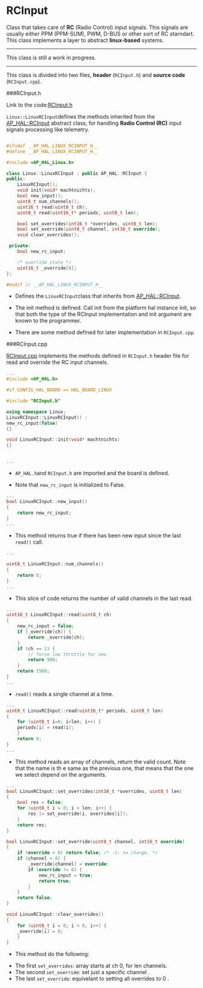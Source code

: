 # RCInput


Class that takes care of **RC** (Radio Control) input signals. This signals are usually either PPM (PPM-SUM), PWM, D-BUS or other sort of RC starndart. This class implements a layer to abstract **linux-based** systems.

---

This class is still a work in progress.

---
This class is divided into two files, **header** (`RCInput.h`) and **source code** (`RCInput.cpp`).

###RCInput.h


Link to the code:[RCInput.h](https://github.com/diydrones/ardupilot/blob/master/libraries/AP_HAL_Linux/RCInput.h)

`Linux::LinuxRCInput`defines the methods inherited from the [AP_HAL::RCInput](https://github.com/diydrones/ardupilot/blob/master/libraries/AP_HAL/RCInput.h) abstract class, for handling **Radio Control (RC)** input signals processing like telemetry.

```cpp

#ifndef __AP_HAL_LINUX_RCINPUT_H__
#define __AP_HAL_LINUX_RCINPUT_H__

#include <AP_HAL_Linux.h>

class Linux::LinuxRCInput : public AP_HAL::RCInput {
public:
    LinuxRCInput();
    void init(void* machtnichts);
    bool new_input();
    uint8_t num_channels();
    uint16_t read(uint8_t ch);
    uint8_t read(uint16_t* periods, uint8_t len);

    bool set_overrides(int16_t *overrides, uint8_t len);
    bool set_override(uint8_t channel, int16_t override);
    void clear_overrides();

 private:
    bool new_rc_input;

    /* override state */
    uint16_t _override[8];
};

#endif // __AP_HAL_LINUX_RCINPUT_H__
```
- Defines the `LinuxRCInput`class that inherits from [AP_HAL::RCInput](https://github.com/BeaglePilot/ardupilot/blob/master/libraries/AP_HAL/RCInput.h).


- The init method is defined. Call init from the platform hal instance init, so that both the type of
the RCInput implementation and init argument are known to the programmer.


- There are some method defined for later implementation in `RCInput.cpp`.


###RCInput.cpp


[RCInput.cpp](https://github.com/diydrones/ardupilot/blob/master/libraries/AP_HAL_Linux/RCInput.cpp) implements the methods defined  in `RCInput.h` header file for read and override the RC input channels.

```cpp
...
#include <AP_HAL.h>

#if CONFIG_HAL_BOARD == HAL_BOARD_LINUX

#include "RCInput.h"

using namespace Linux;
LinuxRCInput::LinuxRCInput() :
new_rc_input(false)
{}

void LinuxRCInput::init(void* machtnichts)
{}


...
```

- `AP_HAL.h`and `RCInput.h` are imported and the board is defined.


- Note that `new_rc_input` is initialized to False.

```cpp
...
bool LinuxRCInput::new_input()
{
    return new_rc_input;
}
...
```
- This method  returns true if there has been new input since the last `read()` call.

```cpp
...

uint8_t LinuxRCInput::num_channels()
{
    return 8;
}
...
```

- This slice of code returns the number of valid channels in the last read.


```cpp
...
uint16_t LinuxRCInput::read(uint8_t ch)
{
    new_rc_input = false;
    if (_override[ch]) {
        return _override[ch];
    }
    if (ch == 2) {
        // force low throttle for now
        return 900;
    }
    return 1500;
}
...
```
- `read()` reads a single channel at a time.

```cpp
...
uint8_t LinuxRCInput::read(uint16_t* periods, uint8_t len)
{
    for (uint8_t i=0; i<len; i++) {
	periods[i] = read(i);
    }
    return 8;
}
...

```



- This method  reads an array of channels, return the valid count. Note that the name is th e same as the previous one, that means that the one we select depend on the arguments.


```cpp
...
bool LinuxRCInput::set_overrides(int16_t *overrides, uint8_t len)
{
    bool res = false;
    for (uint8_t i = 0; i < len; i++) {
        res |= set_override(i, overrides[i]);
    }
    return res;
}

bool LinuxRCInput::set_override(uint8_t channel, int16_t override)
{
    if (override < 0) return false; /* -1: no change. */
    if (channel < 8) {
        _override[channel] = override;
        if (override != 0) {
            new_rc_input = true;
            return true;
        }
    }
    return false;
}

void LinuxRCInput::clear_overrides()
{
    for (uint8_t i = 0; i < 8; i++) {
	_override[i] = 0;
    }
}
```
- This method do the following:
 + The first `set_overrides`: array starts at ch 0, for len channels.
 + The second `set_override`: set just a specific channel .
 + The last `set_override`: equivelant to setting all overrides to 0 .

